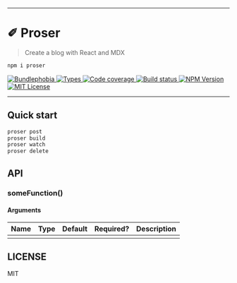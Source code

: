 <hr/>

# ✐ Proser

> Create a blog with React and MDX

```sh
npm i proser
```

<p>
  <a href="https://bundlephobia.com/result?p=proser">
    <img alt="Bundlephobia" src="https://img.shields.io/bundlephobia/minzip/proser?style=for-the-badge&labelColor=24292e">
  </a>
  <a aria-label="Types" href="https://www.npmjs.com/package/proser">
    <img alt="Types" src="https://img.shields.io/npm/types/proser?style=for-the-badge&labelColor=24292e">
  </a>
  <a aria-label="Code coverage report" href="https://codecov.io/gh/proser-js/proser">
    <img alt="Code coverage" src="https://img.shields.io/codecov/c/gh/proser-js/proser?style=for-the-badge&labelColor=24292e">
  </a>
  <a aria-label="Build status" href="https://travis-ci.com/proser-js/proser">
    <img alt="Build status" src="https://img.shields.io/travis/com/proser-js/proser?style=for-the-badge&labelColor=24292e">
  </a>
  <a aria-label="NPM version" href="https://www.npmjs.com/package/proser">
    <img alt="NPM Version" src="https://img.shields.io/npm/v/proser?style=for-the-badge&labelColor=24292e">
  </a>
  <a aria-label="License" href="https://jaredlunde.mit-license.org/">
    <img alt="MIT License" src="https://img.shields.io/npm/l/proser?style=for-the-badge&labelColor=24292e">
  </a>
</p>

---

## Quick start

```sh
proser post
proser build
proser watch
proser delete
```

## API

### someFunction()

#### Arguments

| Name | Type | Default | Required? | Description |
| ---- | ---- | ------- | --------- | ----------- |
|      |      |         |           |             |

## LICENSE

MIT
